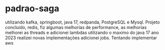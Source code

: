 # padrao-saga

utilizando kafka, springboot, java 17, redpanda, PostgreSQL e Mysql.
Projeto concluido, redis, fiz algumas melhorias de performance, as melhorias melhorei as threads e adicionei lambdas utilizando o maximo do java 17
ano 2023
realizei novas implementações
adicionei jobs.
Tentando implementar aws
